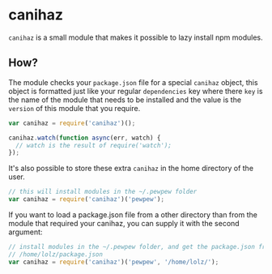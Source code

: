 # canihaz

`canihaz` is a small module that makes it possible to lazy install npm modules.

## How?

The module checks your `package.json` file for a special `canihaz` object, this
object is formatted just like your regular `dependencies` key where there `key`
is the name of the module that needs to be installed and the value is the
`version` of this module that you require.


```js
var canihaz = require('canihaz')();

canihaz.watch(function async(err, watch) {
  // watch is the result of require('watch');
});
```

It's also possible to store these extra `canihaz` in the home directory of the
user.

```js
// this will install modules in the ~/.pewpew folder
var canihaz = require('canihaz')('pewpew');
```

If you want to load a package.json file from a other directory than from the
module that required your canihaz, you can supply it with the second argument:

```js
// install modules in the ~/.pewpew folder, and get the package.json from
// /home/lolz/package.json
var canihaz = require('canihaz')('pewpew', '/home/lolz/');
```
